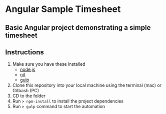 # Angular Sample Timesheet
Basic Angular project demonstrating a simple timesheet
-

## Instructions

1. Make sure you have these installed
	- [node.js](http://nodejs.org/)
	- [git](http://git-scm.com/)
	- [gulp](http://gulpjs.com/)
2. Clone this repository into your local machine using the terminal (mac) or Gitbash (PC)
3. CD to the folder
4. Run `> npm-install` to install the project dependencies
5. Run `> gulp` command to start the automation